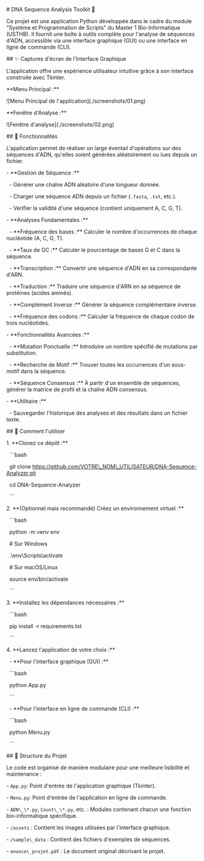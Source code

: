 \# DNA Sequence Analysis Toolkit 🧬



Ce projet est une application Python développée dans le cadre du module "Système et Programmation de Scripts" du Master 1 Bio-Informatique (USTHB). Il fournit une boîte à outils complète pour l'analyse de séquences d'ADN, accessible via une interface graphique (GUI) ou une interface en ligne de commande (CLI).



\## ✨ Captures d'écran de l'Interface Graphique



L'application offre une expérience utilisateur intuitive grâce à son interface construite avec Tkinter.



\*\*Menu Principal :\*\*

!\[Menu Principal de l'application](./screenshots/01.png)



\*\*Fenêtre d'Analyse :\*\*

!\[Fenêtre d'analyse](./screenshots/02.png)



\## 🚀 Fonctionnalités



L'application permet de réaliser un large éventail d'opérations sur des séquences d'ADN, qu'elles soient générées aléatoirement ou lues depuis un fichier.



\- \*\*Gestion de Séquence :\*\*

&nbsp; - Générer une chaîne ADN aléatoire d'une longueur donnée.

&nbsp; - Charger une séquence ADN depuis un fichier (`.fasta`, `.txt`, etc.).

&nbsp; - Vérifier la validité d'une séquence (contient uniquement A, C, G, T).



\- \*\*Analyses Fondamentales :\*\*

&nbsp; - \*\*Fréquence des bases :\*\* Calculer le nombre d'occurrences de chaque nucléotide (A, C, G, T).

&nbsp; - \*\*Taux de GC :\*\* Calculer le pourcentage de bases G et C dans la séquence.

&nbsp; - \*\*Transcription :\*\* Convertir une séquence d'ADN en sa correspondante d'ARN.

&nbsp; - \*\*Traduction :\*\* Traduire une séquence d'ARN en sa séquence de protéines (acides aminés).

&nbsp; - \*\*Complément Inverse :\*\* Générer la séquence complémentaire inverse.

&nbsp; - \*\*Fréquence des codons :\*\* Calculer la fréquence de chaque codon de trois nucléotides.



\- \*\*Fonctionnalités Avancées :\*\*

&nbsp; - \*\*Mutation Ponctuelle :\*\* Introduire un nombre spécifié de mutations par substitution.

&nbsp; - \*\*Recherche de Motif :\*\* Trouver toutes les occurrences d'un sous-motif dans la séquence.

&nbsp; - \*\*Séquence Consensus :\*\* À partir d'un ensemble de séquences, générer la matrice de profil et la chaîne ADN consensus.



\- \*\*Utilitaire :\*\*

&nbsp; - Sauvegarder l'historique des analyses et des résultats dans un fichier texte.



\## 🔧 Comment l'utiliser



1\.  \*\*Clonez ce dépôt :\*\*

&nbsp;   ```bash

&nbsp;   git clone https://github.com/VOTRE\_NOM\_UTILISATEUR/DNA-Sequence-Analyzer.git

&nbsp;   cd DNA-Sequence-Analyzer

&nbsp;   ```



2\.  \*\*(Optionnel mais recommandé) Créez un environnement virtuel :\*\*

&nbsp;   ```bash

&nbsp;   python -m venv env

&nbsp;   # Sur Windows

&nbsp;   .\\env\\Scripts\\activate

&nbsp;   # Sur macOS/Linux

&nbsp;   source env/bin/activate

&nbsp;   ```



3\.  \*\*Installez les dépendances nécessaires :\*\*

&nbsp;   ```bash

&nbsp;   pip install -r requirements.txt

&nbsp;   ```



4\.  \*\*Lancez l'application de votre choix :\*\*



&nbsp;   - \*\*Pour l'interface graphique (GUI) :\*\*

&nbsp;     ```bash

&nbsp;     python App.py

&nbsp;     ```

&nbsp;   - \*\*Pour l'interface en ligne de commande (CLI) :\*\*

&nbsp;     ```bash

&nbsp;     python Menu.py

&nbsp;     ```



\## 📂 Structure du Projet



Le code est organisé de manière modulaire pour une meilleure lisibilité et maintenance :

\- `App.py`: Point d'entrée de l'application graphique (Tkinter).

\- `Menu.py`: Point d'entrée de l'application en ligne de commande.

\- `ADN\_\*.py`, `Count\_\*.py`, etc. : Modules contenant chacun une fonction bio-informatique spécifique.

\- `/assets` : Contient les images utilisées par l'interface graphique.

\- `/sample\_data` : Contient des fichiers d'exemples de séquences.

\- `enonce\_projet.pdf` : Le document original décrivant le projet.

